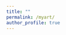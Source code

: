 ```yaml
---
title: ""
permalink: /myart/
author_profile: true
---
```

<style>
/* Style the tab */
.tab {
  overflow: hidden;
  border: 1px solid #ccc;
  background-color: #ffffff;
  border-radius: 6px;
}

/* Style the buttons inside the tab */
.tab button {
  background-color: inherit;
  float: left;
  border: none;
  outline: none;
  cursor: pointer;
  padding: 14px 16px;
  transition: 0.3s;
  font-size: 17px;
  border-right: 1px solid #ddd;
  font-family: 'Lato', Verdana, Helvetica, sans-serif;
}

/* Change background color of buttons on hover */
.tab button:hover {
  background-color: #ddd;
}

/* Create an active/current tablink class */
.tab button.active {
  background-color: #ccc;
}

/* Style the tab content */
.tabcontent {
  display: none;
  padding: 6px 12px;
  /* border: 1px solid #ccc; */
  border-top: none;
}

.red {
	color: red;
}
</style>
